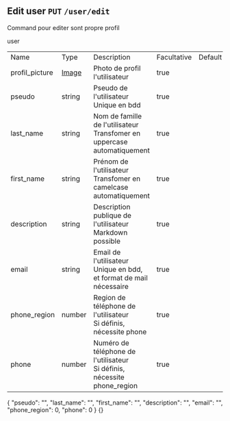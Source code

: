 ## Edit user `PUT` `/user/edit`
Command pour editer sont propre profil

<chapter title="CAN USE COMMAND">
<p>
    user
</p>
</chapter>

<chapter title="BODY">
<tabs group="Lang">
    <tab title="Tableau" group-key="tab">
<table>
    <tr>
        <td>Name</td><td>Type</td><td>Description</td><td>Facultative</td><td>Default</td>
    </tr>
    <tr>
        <td>profil_picture</td><td><a href="Types.md#image">Image</a></td><td>Photo de profil l'utilisateur</td><td>true</td><td></td>
    </tr>
    <tr>
        <td>pseudo</td><td>string</td><td>Pseudo de l'utilisateur<br/>Unique en bdd</td><td>true</td><td></td>
    </tr>
    <tr>
        <td>last_name</td><td>string</td><td>Nom de famille de l'utilisateur<br/>Transfomer en uppercase automatiquement</td><td>true</td><td></td>
    </tr>
    <tr>
        <td>first_name</td><td>string</td><td>Prénom de l'utilisateur<br/>Transfomer en camelcase automatiquement</td><td>true</td><td></td>
    </tr>
    <tr>
        <td>description</td><td>string</td><td>Description publique de l'utilisateur<br/>Markdown possible</td><td>true</td><td></td>
    </tr>
    <tr>
        <td>email</td><td>string</td><td>Email de l'utilisateur<br/>Unique en bdd, et format de mail nécessaire</td><td>true</td><td></td>
    </tr>
    <tr>
        <td>phone_region</td><td>number</td><td>Region de téléphone de l'utilisateur<br/>Si définis, nécessite phone</td><td>true</td><td></td>
    </tr>
    <tr>
        <td>phone</td><td>number</td><td>Numéro de téléphone de l'utilisateur<br/>Si définis, nécessite phone_region</td><td>true</td><td></td>
    </tr>
</table>
    </tab>
    <tab title="Json Full" group-key="jsonfull">
<code-block xml:lang="json" xml:space="preserve">
{
    "pseudo": "",
    "last_name": "",
    "first_name": "",
    "description": "",
    "email": "",
    "phone_region": 0,
    "phone": 0
}
</code-block>
    </tab>
    <tab title="Json Min" group-key="jsonmin">
<code-block xml:lang="json" xml:space="preserve">
{}
</code-block>
    </tab>
</tabs>
</chapter>